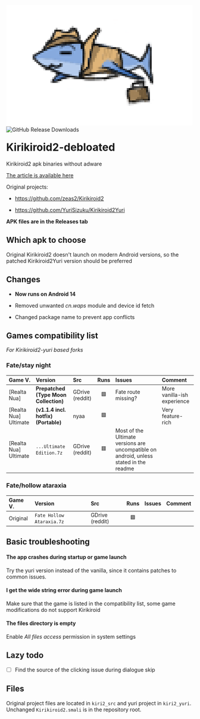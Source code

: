 ![spy shark](/kiri2_debloat.png)
<img align="left" src="https://img.shields.io/github/downloads/enaix/Kirikiroid2-Debloated/total?style=flat-square&link=https%3A%2F%2Fgithub.com%2Fenaix%2FKirikiroid2-debloated%2Freleases%2F" alt="GitHub Release Downloads">

# Kirikiroid2-debloated
Kirikiroid2 apk binaries without adware

[The article is available here](https://enaix.github.io/decompilation/smali/2024/02/10/patching-kirikiroid2.html)

Original projects:

* https://github.com/zeas2/Kirikiroid2

* https://github.com/YuriSizuku/Kirikiroid2Yuri

**APK files are in the Releases tab**

## Which apk to choose

Original Kirikiroid2 doesn't launch on modern Android versions, so the patched Kirikiroid2Yuri version should be preferred

## Changes

* **Now runs on Android 14**

* Removed unwanted *cn.waps* module and device id fetch

* Changed package name to prevent app conflicts

## Games compatibility list

*For Kirikiroid2-yuri based forks*

### Fate/stay night

| Game V. | Version | Src | Runs | Issues | Comment |
| :------ | :------ | :-- | :--: | :----- | :------ |
| \[Realta Nua\] | **Prepatched (Type Moon Collection)** | GDrive (reddit) | 🟩 | Fate route missing? | More vanilla-ish experience |
| \[Realta Nua\] Ultimate | **(v1.1.4 incl. hotfix) (Portable)** | nyaa | 🟩 | | Very feature-rich |
| \[Realta Nua\] Ultimate | `...Ultimate Edition.7z` | GDrive (reddit) | 🟥 | Most of the Ultimate versions are uncompatible on android, unless stated in the readme | |

### Fate/hollow ataraxia

| Game V. | Version | Src | Runs | Issues | Comment |
| :------ | :------ | :-- | :--: | :----- | :------ |
| Original | `Fate Hollow Ataraxia.7z` | GDrive (reddit) | 🟩 |  |  |

## Basic troubleshooting

#### The app crashes during startup or game launch

Try the yuri version instead of the vanilla, since it contains patches to common issues.

#### I get the wide string error during game launch

Make sure that the game is listed in the compatibility list, some game modifications do not support Kirikiroid

#### The files directory is empty

Enable *All files access* permission in system settings

## Lazy todo

- [ ] Find the source of the clicking issue during dialogue skip

## Files

Original project files are located in `kiri2_src` and yuri project in `kiri2_yuri`. Unchanged `Kirikiroid2.smali` is in the repository root.

